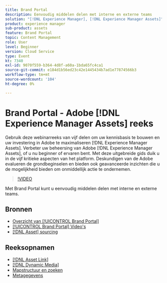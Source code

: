 ```yaml
---
title: Brand Portal
description: Eenvoudig middelen delen met interne en externe teams
solution: "[!DNL Experience Manager], [!DNL Experience Manager Assets]"
product: experience manager
sub-product: assets
feature: Brand Portal
topic: Content Management
role: User
level: Beginner
version: Cloud Service
type: Event
kt: 7340
exl-id: 9070f559-b364-4d8f-a60a-1bda65fc4ca1
source-git-commit: e184d1b56ed23c42e1445434b7ad1e77874566b3
workflow-type: tm+mt
source-wordcount: '104'
ht-degree: 0%

---
```


# Brand Portal - Adobe [!DNL Experience Manager Assets] reeks

Gebruik deze webinarreeks van vijf delen om uw kennisbasis te bouwen en uw investering in Adobe te maximaliseren [!DNL Experience Manager Assets]. Verbeter uw beheersing van Adobe [!DNL Experience Manager Assets], of u nu beginner of ervaren bent. Met deze uitgebreide gids duik u in de vijf kritieke aspecten van het platform. Deskundigen van de Adobe evalueren de grondbeginselen en bieden ook geavanceerde inzichten die u de mogelijkheid bieden om onmiddellijk actie te ondernemen.

>[!VIDEO](https://video.tv.adobe.com/v/332133/?quality=12&learn=on&hidetitle=true)

Met Brand Portal kunt u eenvoudig middelen delen met interne en externe teams.

## Bronnen

* [ Overzicht van [!UICONTROL Brand Portal] ](https://experienceleague.adobe.com/en/docs/experience-manager-brand-portal/using/introduction/brand-portal)
* [[!UICONTROL Brand Portal] Video&#39;s ](https://experienceleague.adobe.com/en/docs/experience-manager-learn/assets/sharing/brand-portal/brand-portal)
* [[!DNL Asset]  sourcing ](https://experienceleague.adobe.com/en/docs/experience-manager-brand-portal/using/asset-sourcing-in-brand-portal/brand-portal-asset-sourcing)

## Reeksopnamen

* [[!DNL Asset Link]](asset-link.md)
* [[!DNL Dynamic Media]](dynamic-media.md)
* [Mapstructuur en zoeken](folder-structure-search.md)
* [Metagegevens](metadata.md)
